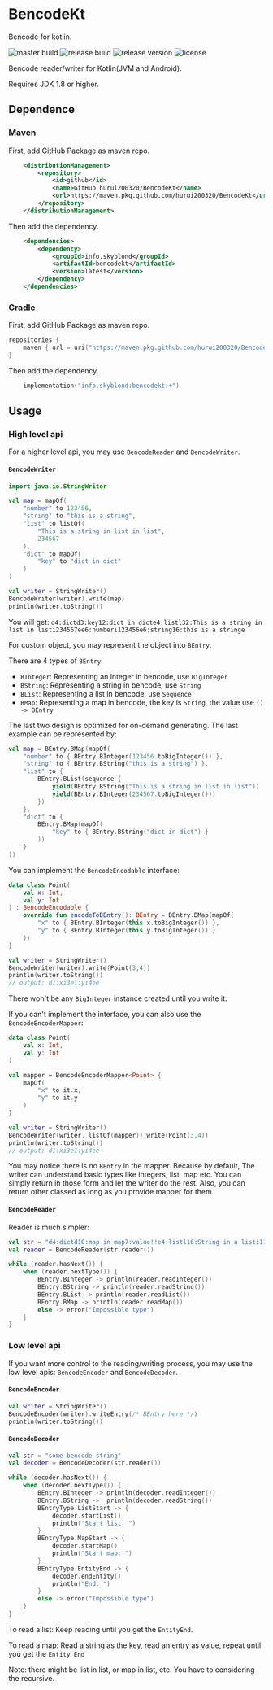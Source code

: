 # BencodeKt
Bencode for kotlin.

![master build](https://github.com/hurui200320/BencodeKt/actions/workflows/gradle-test.yml/badge.svg)
![release build](https://github.com/hurui200320/BencodeKt/actions/workflows/gradle-publish.yml/badge.svg)
![release version](https://shields.io/github/v/release/hurui200320/BencodeKt)
![license](https://shields.io/github/license/hurui200320/BencodeKt)

Bencode reader/writer for Kotlin(JVM and Android).

Requires JDK 1.8 or higher.

## Dependence

### Maven

First, add GitHub Package as maven repo. 
```xml
    <distributionManagement>
        <repository>
            <id>github</id>
            <name>GitHub hurui200320/BencodeKt</name>
            <url>https://maven.pkg.github.com/hurui200320/BencodeKt</url>
        </repository>
    </distributionManagement>
```

Then add the dependency.
```xml
    <dependencies>
        <dependency>
            <groupId>info.skyblond</groupId>
            <artifactId>bencodekt</artifactId>
            <version>latest</version>
        </dependency>
    </dependencies>
```

### Gradle

First, add GitHub Package as maven repo.
```kotlin
repositories {
    maven { url = uri("https://maven.pkg.github.com/hurui200320/BencodeKt") }
}
```

Then add the dependency.
```kotlin
    implementation("info.skyblond:bencodekt:+")
```

## Usage

### High level api

For a higher level api, you may use `BencodeReader` and `BencodeWriter`.

#### `BencodeWriter`

```kotlin
import java.io.StringWriter

val map = mapOf(
    "number" to 123456,
    "string" to "this is a string",
    "list" to listOf(
        "This is a string in list in list",
        234567
    ),
    "dict" to mapOf(
        "key" to "dict in dict"
    )
)

val writer = StringWriter()
BencodeWriter(writer).write(map)
println(writer.toString())
```

You will get: `d4:dictd3:key12:dict in dicte4:listl32:This is a string in list in listi234567ee6:numberi123456e6:string16:this is a stringe`

For custom object, you may represent the object into `BEntry`.

There are 4 types of `BEntry`:

+ `BInteger`: Representing an integer in bencode, use `BigInteger`
+ `BString`: Representing a string in bencode, use `String`
+ `BList`: Representing a list in bencode, use `Sequence`
+ `BMap`: Representing a map in bencode, the key is `String`, the value use `() -> BEntry`

The last two design is optimized for on-demand generating.
The last example can be represented by:

```kotlin
val map = BEntry.BMap(mapOf(
    "number" to { BEntry.BInteger(123456.toBigInteger()) },
    "string" to { BEntry.BString("this is a string") },
    "list" to {
        BEntry.BList(sequence {
            yield(BEntry.BString("This is a string in list in list"))
            yield(BEntry.BInteger(234567.toBigInteger()))
        })
    },
    "dict" to {
        BEntry.BMap(mapOf(
            "key" to { BEntry.BString("dict in dict") }
        ))
    }
))
```

You can implement the `BencodeEncodable` interface:

```kotlin
data class Point(
    val x: Int,
    val y: Int
) : BencodeEncodable {
    override fun encodeToBEntry(): BEntry = BEntry.BMap(mapOf(
        "x" to { BEntry.BInteger(this.x.toBigInteger()) },
        "y" to { BEntry.BInteger(this.y.toBigInteger()) }
    ))
}

val writer = StringWriter()
BencodeWriter(writer).write(Point(3,4))
println(writer.toString())
// output: d1:xi3e1:yi4ee
```

There won't be any `BigInteger` instance created until you write it.

If you can't implement the interface, you can also use the `BencodeEncoderMapper`:

```kotlin
data class Point(
    val x: Int,
    val y: Int
)

val mapper = BencodeEncoderMapper<Point> {
    mapOf(
        "x" to it.x,
        "y" to it.y
    )
}

val writer = StringWriter()
BencodeWriter(writer, listOf(mapper)).write(Point(3,4))
println(writer.toString())
// output: d1:xi3e1:yi4ee
```

You may notice there is no `BEntry` in the mapper. Because by default,
The writer can understand basic types like integers, list, map etc.
You can simply return in those form and let the writer do the rest.
Also, you can return other classed as long as you provide mapper for them.

#### `BencodeReader`

Reader is much simpler:

```kotlin
val str = "d4:dictd10:map in map7:value!!e4:listl16:String in a listi111el31:LOL, string in a list in a listed11:map in list7:value!!ee6:numberi456e6:string17:This is a string!e"
val reader = BencodeReader(str.reader())

while (reader.hasNext()) {
    when (reader.nextType()) {
        BEntry.BInteger -> println(reader.readInteger())
        BEntry.BString -> println(reader.readString())
        BEntry.BList -> println(reader.readList())
        BEntry.BMap -> println(reader.readMap())
        else -> error("Impossible type")
    }
}
```

### Low level api

If you want more control to the reading/writing process, you may use the low
level apis: `BencodeEncoder` and `BencodeDecoder`.

#### `BencodeEncoder`

```kotlin
val writer = StringWriter()
BencodeEncoder(writer).writeEntry(/* BEntry here */)
println(writer.toString())
```

#### `BencodeDecoder`

```kotlin
val str = "some bencode string"
val decoder = BencodeDecoder(str.reader())

while (decoder.hasNext()) {
    when (decoder.nextType()) {
        BEntry.BInteger -> println(decoder.readInteger())
        BEntry.BString ->  println(decoder.readString())
        BEntryType.ListStart -> {
            decoder.startList()
            println("Start list: ")
        }
        BEntryType.MapStart -> {
            decoder.startMap()
            println("Start map: ")
        }
        BEntryType.EntityEnd -> {
            decoder.endEntity()
            println("End: ")
        }
        else -> error("Impossible type")
    }
}
```

To read a list: Keep reading until you get the `EntityEnd`.

To read a map: Read a string as the key, read an entry as value,
repeat until you get the `Entity End`

Note: there might be list in list, or map in list, etc. You have
to considering the recursive.
